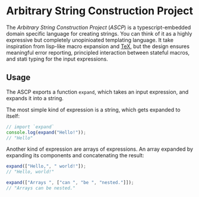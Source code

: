 # Arbitrary String Construction Project

The *Arbitrary String Construction Project* (*ASCP*) is a typescript-embedded domain specific language for creating strings. You can think of it as a highly expressive but completely unopinioated templating language. It take inspiration from lisp-like macro expansion and [TeX](https://en.wikipedia.org/wiki/TeX), but the design ensures meaningful error reporting, principled interaction between stateful macros, and stati typing for the input expressions.

## Usage

The ASCP exports a function `expand`, which takes an input expression, and expands it into a string.

The most simple kind of expression is a string, which gets expanded to itself:

```ts
// import `expand`
console.log(expand("Hello!"));
// "Hello"
```

Another kind of expression are arrays of expressions. An array expanded by expanding its components and concatenating the result:

```ts
expand(["Hello,", " world!"]);
// "Hello, world!"

expand(["Arrays ", ["can ", "be ", "nested."]]);
// "Arrays can be nested."
```

